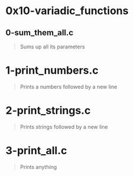# 0x10-variadic_functions

## 0-sum_them_all.c
> Sums up all its parameters

# 1-print_numbers.c
> Prints a numbers followed by a new line

# 2-print_strings.c
> Prints strings followed by a new line

# 3-print_all.c
> Prints anything
